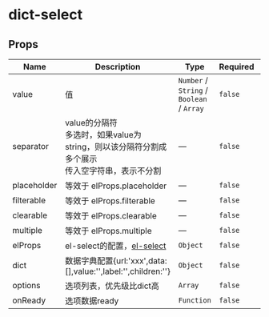 # dict-select

## Props

<!-- @vuese:dict-select:props:start -->
|Name|Description|Type|Required|Default|
|---|---|---|---|---|
|value|值|`Number` / `String` / `Boolean` / `Array`|`false`|-|
|separator|value的分隔符<br/>多选时，如果value为string，则以该分隔符分割成多个展示<br/>传入空字符串，表示不分割<br/>|—|`false`|','|
|placeholder|等效于 elProps.placeholder|—|`false`|-|
|filterable|等效于 elProps.filterable|—|`false`|false|
|clearable|等效于 elProps.clearable|—|`false`|false|
|multiple|等效于 elProps.multiple|—|`false`|false|
|elProps|el-select的配置，[el-select](https://element.eleme.cn/#/zh-CN/component/select#select-attributes)|`Object`|`false`|-|
|dict|数据字典配置{url:'xxx',data:[],value:'',label:'',children:''}|`Object`|`false`|[object Object]|
|options|选项列表，优先级比dict高|`Array`|`false`|-|
|onReady|选项数据ready|`Function`|`false`|-|

<!-- @vuese:dict-select:props:end -->


